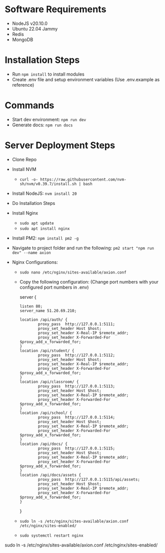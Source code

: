 # Software Requirements

- NodeJS v20.10.0
- Ubuntu 22.04 Jammy
- Redis
- MongoDB

# Installation Steps

- Run `npm install` to install modules
- Create .env file and setup environment variables (Use .env.example as reference)

# Commands

- Start dev environment: `npm run dev`
- Generate docs: `npm run docs`

# Server Deployment Steps

- Clone Repo
- Install NVM
  - `curl -o- https://raw.githubusercontent.com/nvm-sh/nvm/v0.39.7/install.sh | bash`
- Install NodeJS: `nvm install 20`
- Do Installation Steps
- Install Nginx
  - `sudo apt update`
  - `sudo apt install nginx`
- Install PM2: `npm install pm2 -g`
- Navigate to project folder and run the following: `pm2 start "npm run dev" --name axion`
- Nginx Configurations:

  - `sudo nano /etc/nginx/sites-available/axion.conf`
  - Copy the following configuration: (Change port numbers with your configured port numbers in .env)

    server {

        listen 80;
        server_name 51.20.69.210;

        location /api/auth/ {
                proxy_pass  http://127.0.0.1:5111;
                proxy_set_header Host $host;
                proxy_set_header X-Real-IP $remote_addr;
                proxy_set_header X-Forwarded-For $proxy_add_x_forwarded_for;
        }
        location /api/student/ {
                proxy_pass  http://127.0.0.1:5112;
                proxy_set_header Host $host;
                proxy_set_header X-Real-IP $remote_addr;
                proxy_set_header X-Forwarded-For $proxy_add_x_forwarded_for;
        }
        location /api/classroom/ {
                proxy_pass  http://127.0.0.1:5113;
                proxy_set_header Host $host;
                proxy_set_header X-Real-IP $remote_addr;
                proxy_set_header X-Forwarded-For $proxy_add_x_forwarded_for;
        }
        location /api/school/ {
                proxy_pass  http://127.0.0.1:5114;
                proxy_set_header Host $host;
                proxy_set_header X-Real-IP $remote_addr;
                proxy_set_header X-Forwarded-For $proxy_add_x_forwarded_for;
        }
        location /api/docs/ {
                proxy_pass  http://127.0.0.1:5115;
                proxy_set_header Host $host;
                proxy_set_header X-Real-IP $remote_addr;
                proxy_set_header X-Forwarded-For $proxy_add_x_forwarded_for;
        }
        location /api/docs/assets {
                proxy_pass  http://127.0.0.1:5115/api/assets;
                proxy_set_header Host $host;
                proxy_set_header X-Real-IP $remote_addr;
                proxy_set_header X-Forwarded-For $proxy_add_x_forwarded_for;
        }

    }

  - `sudo ln -s /etc/nginx/sites-available/axion.conf /etc/nginx/sites-enabled/`
  - `sudo systemctl restart nginx`

sudo ln -s /etc/nginx/sites-available/axion.conf /etc/nginx/sites-enabled/
